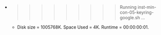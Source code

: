 * >>>>>>>>> Running inst-min-con-05-keyring-google.sh ...
  * Disk size = 1005768K. Space Used = 4K. Runtime = 00:00:00:01.

